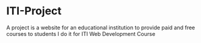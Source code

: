 # ITI-Project
A project is a website for an educational institution to provide paid and free courses to students
I do it for ITI Web Development Course

